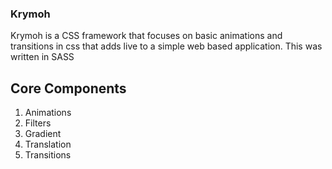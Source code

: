 ### Krymoh
Krymoh is a CSS framework that focuses on basic animations and transitions in css that adds live to a simple web based application. This was written in SASS

## Core Components 
1. Animations
2. Filters
3. Gradient
4. Translation
5. Transitions

